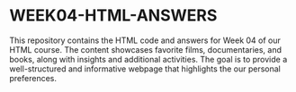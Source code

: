 # WEEK04-HTML-ANSWERS
This repository contains the HTML code and answers for Week 04 of our HTML course. The content showcases favorite films, documentaries, and books, along with insights and additional activities. The goal is to provide a well-structured and informative webpage that highlights the our personal preferences.